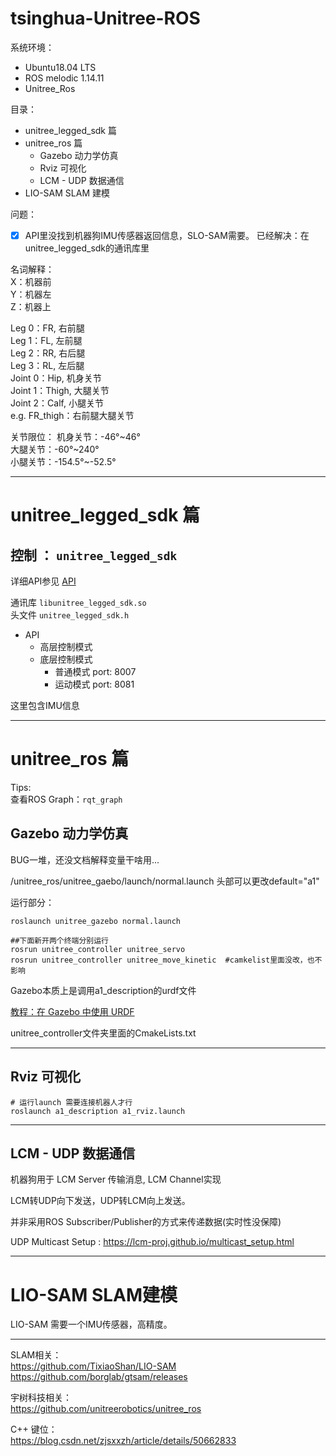 # tsinghua-Unitree-ROS

系统环境： 
- Ubuntu18.04 LTS
- ROS melodic 1.14.11
- Unitree_Ros

目录： 
* unitree_legged_sdk 篇
* unitree_ros 篇
    * Gazebo 动力学仿真
    * Rviz 可视化
    * LCM - UDP 数据通信
* LIO-SAM SLAM 建模

问题：
- [x]  API里没找到机器狗IMU传感器返回信息，SLO-SAM需要。 已经解决：在unitree_legged_sdk的通讯库里


名词解释：    
X：机器前   
Y：机器左   
Z：机器上   

Leg 0：FR, 右前腿   
Leg 1：FL, 左前腿   
Leg 2：RR, 右后腿       
Leg 3：RL, 左后腿   
Joint 0：Hip, 机身关节  
Joint 1：Thigh, 大腿关节    
Joint 2：Calf, 小腿关节     
e.g. FR_thigh：右前腿大腿关节   

关节限位：
机身关节：-46°~46°  
大腿关节：-60°~240°     
小腿关节：-154.5°~-52.5°        

----

# unitree_legged_sdk 篇
## 控制 ： `unitree_legged_sdk`

详细API参见 [API](/API.md)    

通讯库 `libunitree_legged_sdk.so`   
头文件 `unitree_legged_sdk.h`

* API
    * 高层控制模式
    * 底层控制模式
        * 普通模式 port: 8007
        * 运动模式 port: 8081

这里包含IMU信息

----

# unitree_ros 篇

Tips:   
查看ROS Graph：`rqt_graph`     

## **Gazebo 动力学仿真**  

BUG一堆，还没文档解释变量干啥用...

/unitree_ros/unitree_gaebo/launch/normal.launch 头部可以更改default="a1"

运行部分： 
``` 
roslaunch unitree_gazebo normal.launch 

##下面新开两个终端分别运行
rosrun unitree_controller unitree_servo
rosrun unitree_controller unitree_move_kinetic  #camkelist里面没改，也不影响
``` 

Gazebo本质上是调用a1_description的urdf文件      

[教程：在 Gazebo 中使用 URDF](http://gazebosim.org/tutorials/?tut=ros_urdf)


unitree_controller文件夹里面的CmakeLists.txt


----

## **Rviz 可视化** 

```
# 运行launch 需要连接机器人才行
roslaunch a1_description a1_rviz.launch
```    

----

## **LCM - UDP 数据通信** 

机器狗用于 LCM Server 传输消息, LCM Channel实现

LCM转UDP向下发送，UDP转LCM向上发送。 

并非采用ROS Subscriber/Publisher的方式来传递数据(实时性没保障)

UDP Multicast Setup : https://lcm-proj.github.io/multicast_setup.html

----

# LIO-SAM SLAM建模
LIO-SAM
需要一个IMU传感器，高精度。


----

SLAM相关：      
https://github.com/TixiaoShan/LIO-SAM   
https://github.com/borglab/gtsam/releases

宇树科技相关：      
https://github.com/unitreerobotics/unitree_ros

C++ 键位：       
https://blog.csdn.net/zjsxxzh/article/details/50662833